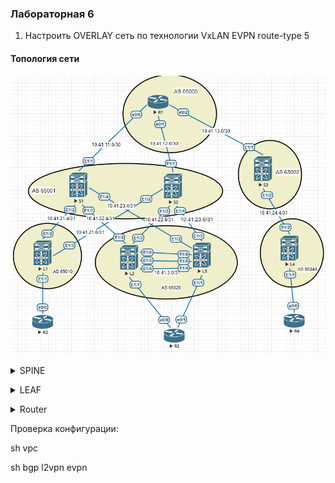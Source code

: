 ### Лабораторная 6
1. Настроить OVERLAY сеть по технологии VxLAN EVPN route-type 5

#### Топология сети
![](vpc.PNG)

<details>
  <summary>SPINE</summary>
<pre><code>
route-map UNC permit 10        //для построения туннеля между leaves, иначе маршрут упирается в SPINE
  set ip next-hop unchanged
!
router bgp 65001
!
  address-family ipv4 unicast
    network 10.41.21.4/31
    network 10.41.22.4/31
    network 10.41.23.4/31
  address-family l2vpn evpn
    retain route-target all
  template peer LEAF
    update-source loopback0
    address-family l2vpn evpn
      send-community
      send-community extended
      route-map UNC out
   neighbor 10.41.21.4
    inherit peer LEAF
    remote-as 65010
    address-family ipv4 unicast
   neighbor 10.41.22.4
    inherit peer LEAF
    remote-as 65020
    address-family ipv4 unicast
   neighbor 10.41.23.4
    inherit peer LEAF
    remote-as 65020
    address-family ipv4 unicast

</code></pre></details>

<details>
  <summary>LEAF</summary>
<pre><code>
nv overlay evpn
feature bgp
feature pim
feature interface-vlan
feature vn-segment-vlan-based
feature lacp
feature vpc
feature nv overlay

vrf context KEEP

vpc domain 1
  peer-keepalive destination 10.41.3.2 source 10.41.3.1 vrf KEEP

interface port-channel99              //peer-link interface
  switchport mode trunk
  spanning-tree port type network
  vpc peer-link

interface port-channel1              //interface to client
  switchport mode trunk

interface Ethernet1/1
  description to_R2
  switchport mode trunk
  channel-group 1 mode active

interface Ethernet1/4                //vpc keep-alive interface
  description to_L2
  no switchport
  vrf member KEEP
  ip address 10.41.3.1/30
  no shutdown

interface Ethernet1/5
  switchport mode trunk
  channel-group 99 mode active

interface Ethernet1/6
  switchport mode trunk
  channel-group 99 mode active

interface loopback0
  ip address 10.41.0.2/32
  
interface loopback1
  ip address 2.2.2.2/32
  ip address 5.5.5.5/32 secondary     //одинаковый в vpc-паре
  
router bgp 65020
  address-family ipv4 unicast
    network 2.2.2.2/32
    network 5.5.5.5/32
    network 10.41.22.4/31
    network 10.41.22.6/31
  template peer SPINE
    update-source loopback1
    ebgp-multihop 2
    address-family l2vpn evpn
      send-community
      send-community extended
  neighbor 10.41.22.5
    inherit peer SPINE
    remote-as 65001
    address-family ipv4 unicast
  neighbor 10.41.22.7
    inherit peer SPINE
    remote-as 65001
    address-family ipv4 unicast

evpn
  vni 10010 l2
    rd auto
    route-target import 9999:10010
    route-target export 9999:10010

vlan 10
  vn-segment 10010

</code></pre></details>

<details>
  <summary>Router</summary>
<pre><code>
interface Port-channel1
 description to_LEAF
 switchport trunk encapsulation dot1q
 switchport mode trunk
!
interface Ethernet0/0
 description to_LEAF
 switchport trunk encapsulation dot1q
 switchport mode trunk
 channel-group 1 mode active
!
interface Ethernet0/1
 description to_LEAF
 switchport trunk encapsulation dot1q
 switchport mode trunk
 channel-group 1 mode active
!
interface Vlan10
 ip address 192.168.10.2 255.255.255.0

</code></pre></details>

Проверка конфигурации:

sh vpc

sh bgp l2vpn evpn 
